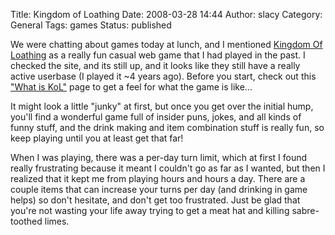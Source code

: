 Title: Kingdom of Loathing
Date: 2008-03-28 14:44
Author: slacy
Category: General
Tags: games
Status: published

We were chatting about games today at lunch, and I mentioned [Kingdom Of
Loathing](http://kingdomofloathing.com) as a really fun casual web game
that I had played in the past. I checked the site, and its still up, and
it looks like they still have a really active userbase (I played it \~4
years ago). Before you start, check out this ["What is
KoL"](http://www2.kingdomofloathing.com/static.php?id=whatiskol) page to
get a feel for what the game is like...

It might look a little "junky" at first, but once you get over the
initial hump, you'll find a wonderful game full of insider puns, jokes,
and all kinds of funny stuff, and the drink making and item combination
stuff is really fun, so keep playing until you at least get that far!

When I was playing, there was a per-day turn limit, which at first I
found really frustrating because it meant I couldn't go as far as I
wanted, but then I realized that it kept me from playing hours and hours
a day. There are a couple items that can increase your turns per day
(and drinking in game helps) so don't hesitate, and don't get too
frustrated. Just be glad that you're not wasting your life away trying
to get a meat hat and killing sabre-toothed limes.
